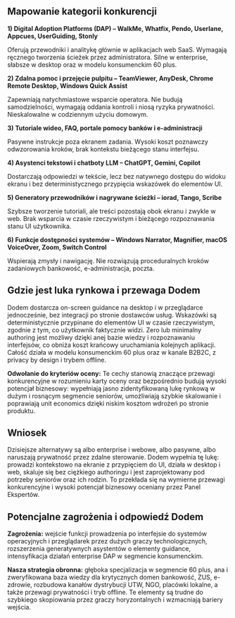 ## **Mapowanie kategorii konkurencji**

**1) Digital Adoption Platforms (DAP) – WalkMe, Whatfix, Pendo, Userlane,
Appcues, UserGuiding, Stonly**

 Oferują przewodniki i analitykę głównie w
aplikacjach web SaaS. Wymagają ręcznego tworzenia ścieżek przez
administratora. Silne w enterprise, słabsze w desktop oraz w modelu
konsumenckim 60 plus.

**2) Zdalna pomoc i przejęcie pulpitu – TeamViewer, AnyDesk, Chrome Remote
Desktop, Windows Quick Assist**

 Zapewniają natychmiastowe wsparcie operatora.
Nie budują samodzielności, wymagają oddania kontroli i niosą ryzyka
prywatności. Nieskalowalne w codziennym użyciu domowym.

**3) Tutoriale wideo, FAQ, portale pomocy banków i e-administracji**

 Pasywne instrukcje poza ekranem zadania.
Wysoki koszt poznawczy odwzorowania kroków, brak kontekstu bieżącego stanu
interfejsu.

**4) Asystenci tekstowi i chatboty LLM – ChatGPT, Gemini, Copilot**

 Dostarczają odpowiedzi w tekście, lecz bez
natywnego dostępu do widoku ekranu i bez deterministycznego przypięcia
wskazówek do elementów UI.

**5) Generatory przewodników i nagrywane ścieżki – iorad, Tango, Scribe**

 Szybsze tworzenie tutoriali, ale treści
pozostają obok ekranu i zwykle w web. Brak wsparcia w czasie rzeczywistym i
bieżącego rozpoznawania stanu UI użytkownika.

**6) Funkcje dostępności systemów – Windows Narrator, Magnifier, macOS
VoiceOver, Zoom, Switch Control**

 Wspierają zmysły i nawigację. Nie rozwiązują
proceduralnych kroków zadaniowych bankowość, e-administracja, poczta.

## **Gdzie jest luka rynkowa i przewaga Dodem**

Dodem dostarcza on-screen guidance na desktop i w przeglądarce
jednocześnie, bez integracji po stronie dostawców usług. Wskazówki są
deterministycznie przypinane do elementów UI w czasie rzeczywistym, zgodnie z
tym, co użytkownik faktycznie widzi. Zero lub minimalny authoring jest możliwy
dzięki anej bazie wiedzy i rozpoznawaniu interfejsów, co obniża koszt
krańcowy uruchamiania kolejnych aplikacji. Całość działa w modelu konsumenckim
60 plus oraz w kanale B2B2C, z privacy by design i trybem offline.

**Odwołanie do kryteriów oceny:** Te cechy stanowią znaczące przewagi konkurencyjne w rozumieniu karty
oceny oraz bezpośrednio budują wysoki potencjał biznesowy: wypełniają jasno
zidentyfikowaną lukę rynkową w dużym i rosnącym segmencie seniorów, umożliwiają
szybkie skalowanie i poprawiają unit economics dzięki niskim kosztom wdrożeń po
stronie produktu.

## **Wniosek**

Dzisiejsze alternatywy są albo enterprise i webowe, albo pasywne, albo
naruszają prywatność przez zdalne sterowanie. Dodem wypełnia tę lukę: prowadzi
kontekstowo na ekranie z przypięciem do UI, działa w desktop i web, skaluje się
bez ciężkiego authoringu i jest zaprojektowany pod potrzeby seniorów oraz ich
rodzin. To przekłada się na wymierne przewagi konkurencyjne i wysoki potencjał
biznesowy oceniany przez Panel Ekspertów.

## **Potencjalne zagrożenia i odpowiedź Dodem**

**Zagrożenia:** wejście funkcji prowadzenia po interfejsie do systemów operacyjnych i
przeglądarek przez dużych graczy technologicznych, rozszerzenia generatywnych
asystentów o elementy guidance, intensyfikacja działań enterprise DAP w
segmencie konsumenckim.

 **Nasza strategia obronna:** głęboka
specjalizacja w segmencie 60 plus, ana i zweryfikowana baza wiedzy dla
krytycznych domen bankowość, ZUS, e-zdrowie, rozbudowa kanałów dystrybucji UTW,
NGO, placówki lokalne, a także przewagi prywatności i tryb offline. Te elementy
są trudne do szybkiego skopiowania przez graczy horyzontalnych i wzmacniają
bariery wejścia.
